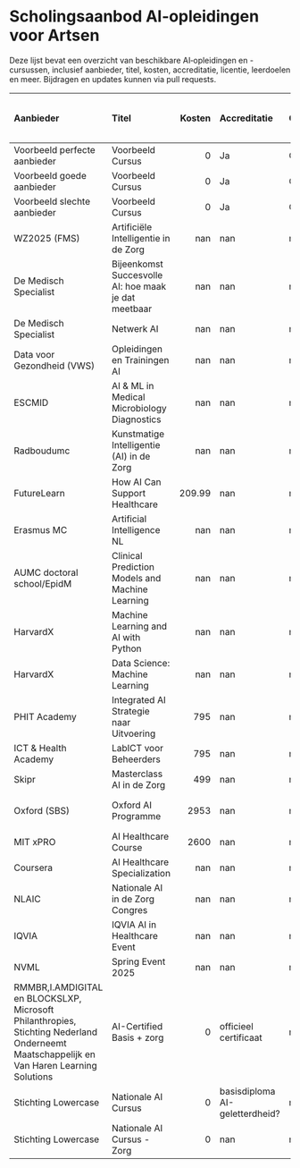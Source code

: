 # Scholingsaanbod AI‑opleidingen voor Artsen

Deze lijst bevat een overzicht van beschikbare AI‑opleidingen en -cursussen, inclusief aanbieder, titel, kosten, accreditatie, licentie, leerdoelen en meer. Bijdragen en updates kunnen via pull requests.

| Aanbieder                                                                                                                                | Titel                                                |   Kosten | Accreditatie                   | Opensource/Gesloten   | Competenties                                 |   Kennis & Vaardigheden (%) |   Toepassen & Implementeren (%) |   Ethiek, Wetgeving & Samenwerking (%) | Link                                                                                                                  |
|:-----------------------------------------------------------------------------------------------------------------------------------------|:-----------------------------------------------------|---------:|:-------------------------------|:----------------------|:---------------------------------------------|----------------------------:|--------------------------------:|---------------------------------------:|:----------------------------------------------------------------------------------------------------------------------|
| Voorbeeld perfecte aanbieder                                                                                                             | Voorbeeld Cursus                                     |     0    | Ja                             | Open                  | 1,2,3,4,5,6,7,8,9,10,11,12,13,14,15,16,17,18 |                           1 |                        1        |                                    1   | voorbeeld                                                                                                             |
| Voorbeeld goede aanbieder                                                                                                                | Voorbeeld Cursus                                     |     0    | Ja                             | Open                  | 1,2,5,6,7,8,9,10,,13,14,                     |                           1 |                        0.714286 |                                    0.4 | voorbeeld                                                                                                             |
| Voorbeeld slechte aanbieder                                                                                                              | Voorbeeld Cursus                                     |     0    | Ja                             | Open                  | 0,13,14,15                                   |                           0 |                        0        |                                    0.6 | voorbeeld                                                                                                             |
| WZ2025 (FMS)                                                                                                                             | Artificiële Intelligentie in de Zorg                 |   nan    | nan                            | nan                   | nan                                          |                         nan |                      nan        |                                  nan   | https://www.wz2025.nl/2021/11/06/artificiele-intelligentie-in-de-zorg/                                                |
| De Medisch Specialist                                                                                                                    | Bijeenkomst Succesvolle AI: hoe maak je dat meetbaar |   nan    | nan                            | nan                   | nan                                          |                         nan |                      nan        |                                  nan   | https://demedischspecialist.nl/agenda/bijeenkomst-succesvolle-ai-hoe-maak-je-dat-meetbaar                             |
| De Medisch Specialist                                                                                                                    | Netwerk AI                                           |   nan    | nan                            | nan                   | nan                                          |                         nan |                      nan        |                                  nan   | https://demedischspecialist.nl/nieuwsoverzicht/nieuws/netwerk-ai-nooitmeertikken                                      |
| Data voor Gezondheid (VWS)                                                                                                               | Opleidingen en Trainingen AI                         |   nan    | nan                            | nan                   | nan                                          |                         nan |                      nan        |                                  nan   | https://www.datavoorgezondheid.nl/ai/opleidingen-en-trainingen                                                        |
| ESCMID                                                                                                                                   | AI & ML in Medical Microbiology Diagnostics          |   nan    | nan                            | nan                   | nan                                          |                         nan |                      nan        |                                  nan   | https://www.escmid.org/event-detail/artificial-intelligence-and-machine-learning-in-medical-microbiology-diagnostics/ |
| Radboudumc                                                                                                                               | Kunstmatige Intelligentie (AI) in de Zorg            |   nan    | nan                            | nan                   | nan                                          |                         nan |                      nan        |                                  nan   | https://www.radboudumc.nl/over-het-radboudumc/strategie/themas/kunstmatige-intelligentie-ai-in-de-zorg                |
| FutureLearn                                                                                                                              | How AI Can Support Healthcare                        |   209.99 | nan                            | nan                   | nan                                          |                         nan |                      nan        |                                  nan   | https://www.futurelearn.com/courses/how-artificial-intelligence-can-support-healthcare                                |
| Erasmus MC                                                                                                                               | Artificial Intelligence NL                           |   nan    | nan                            | nan                   | nan                                          |                         nan |                      nan        |                                  nan   | https://www.erasmusmc.nl/nl-nl/onderwijs/opleidingen/artificial-intelligence-nl                                       |
| AUMC doctoral school/EpidM                                                                                                               | Clinical Prediction Models and Machine Learning      |   nan    | nan                            | nan                   | nan                                          |                         nan |                      nan        |                                  nan   | nan                                                                                                                   |
| HarvardX                                                                                                                                 | Machine Learning and AI with Python                  |   nan    | nan                            | nan                   | nan                                          |                         nan |                      nan        |                                  nan   | https://www.edx.org/course/machine-learning-and-ai-with-python                                                        |
| HarvardX                                                                                                                                 | Data Science: Machine Learning                       |   nan    | nan                            | nan                   | nan                                          |                         nan |                      nan        |                                  nan   | https://www.edx.org/course/data-science-machine-learning                                                              |
| PHIT Academy                                                                                                                             | Integrated AI Strategie naar Uitvoering              |   795    | nan                            | nan                   | nan                                          |                         nan |                      nan        |                                  nan   | https://phit.nl/academy/cursus/interop/integrated-ai/integrated-ai-8-oktober-2025/                                    |
| ICT & Health Academy                                                                                                                     | LabICT voor Beheerders                               |   795    | nan                            | nan                   | nan                                          |                         nan |                      nan        |                                  nan   | https://icthealth.nl/academy/diagnostiek-labict-voor-beheerders                                                       |
| Skipr                                                                                                                                    | Masterclass AI in de Zorg                            |   499    | nan                            | nan                   | nan                                          |                         nan |                      nan        |                                  nan   | https://www.skipr.nl/events/masterclass-artificial-intelligence-in-de-zorg/                                           |
| Oxford (SBS)                                                                                                                             | Oxford AI Programme                                  |  2953    | nan                            | nan                   | nan                                          |                         nan |                      nan        |                                  nan   | https://www.sbs.ox.ac.uk/programmes/executive-education/online-programmes/oxford-artificial-intelligence-programme    |
| MIT xPRO                                                                                                                                 | AI Healthcare Course                                 |  2600    | nan                            | nan                   | nan                                          |                         nan |                      nan        |                                  nan   | https://xpro.mit.edu/courses/course-v1:xPRO+AIHCx+R1/                                                                 |
| Coursera                                                                                                                                 | AI Healthcare Specialization                         |   nan    | nan                            | nan                   | nan                                          |                         nan |                      nan        |                                  nan   | https://www.coursera.org/specializations/ai-healthcare                                                                |
| NLAIC                                                                                                                                    | Nationale AI in de Zorg Congres                      |   nan    | nan                            | nan                   | nan                                          |                         nan |                      nan        |                                  nan   | https://nlaic.com/agenda/nationale-ai-in-de-zorg-congres/?utm_source=chatgpt.com                                      |
| IQVIA                                                                                                                                    | IQVIA AI in Healthcare Event                         |   nan    | nan                            | nan                   | nan                                          |                         nan |                      nan        |                                  nan   | https://www.events.iqvia.com/event/b3a10e75-f317-400e-ada9-3012bd30640d/summary                                       |
| NVML                                                                                                                                     | Spring Event 2025                                    |   nan    | nan                            | nan                   | nan                                          |                         nan |                      nan        |                                  nan   | https://www.nvml.nl/opleiding/agenda/event/81/spring-event-2025/schedule?utm_source=chatgpt.com                       |
| RMMBR,I.AMDIGITAL en BLOCKSLXP, Microsoft Philanthropies, Stichting Nederland Onderneemt Maatschappelijk en Van Haren Learning Solutions | AI-Certified Basis + zorg                            |     0    | officieel certificaat          | nan                   | nan                                          |                         nan |                      nan        |                                  nan   | https://academy.aicertified.nl                                                                                        |
| Stichting Lowercase                                                                                                                      | Nationale AI Cursus                                  |     0    | basisdiploma AI-geletterdheid? | nan                   | nan                                          |                         nan |                      nan        |                                  nan   | https://www.ai-cursus.nl                                                                                              |
| Stichting Lowercase                                                                                                                      | Nationale AI Cursus - Zorg                           |     0    | nan                            | nan                   | nan                                          |                         nan |                      nan        |                                  nan   | https://www.tech-cursus.nl/app/6-ai-voor-de-zorg/home                                                                 |
